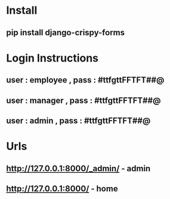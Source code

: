 
# Install

## pip install django-crispy-forms


# Login Instructions

## user : employee , pass : #ttfgttFFTFT##@
## user : manager  , pass : #ttfgttFFTFT##@
## user : admin    , pass : #ttfgttFFTFT##@


# Urls

## http://127.0.0.1:8000/_admin/ - admin
## http://127.0.0.1:8000/        - home